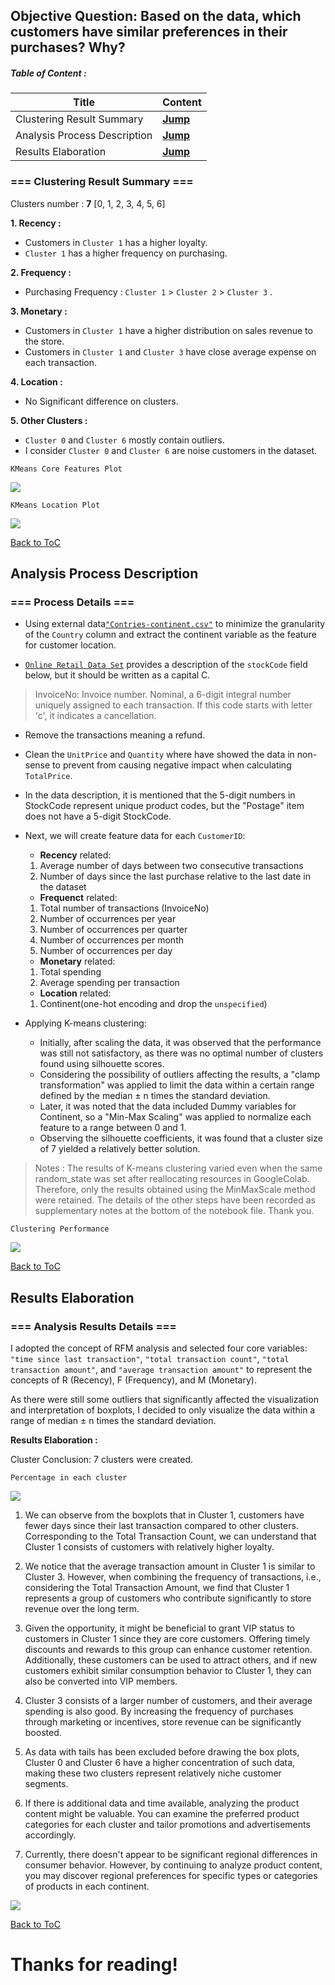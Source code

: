 <h2> Objective Question: Based on the data, which customers have similar preferences in their purchases? Why? </h2>

##### Table of Content :

Title | Content
------|---------
Clustering Result Summary|[**Jump**](#-clustering-result-summary- "Clustering Result Summary")
Analysis Process Description|[**Jump**](#-Analysis-Process-Description- "Analysis Process Description")
Results Elaboration|[**Jump**](#-Results-Elaboration- "Results Elaboration")

### **=== Clustering Result Summary ===**

 Clusters number : **7** [0, 1, 2, 3, 4, 5, 6]

**1. Recency :** 

- Customers in `Cluster 1` has a higher loyalty.
- `Cluster 1` has a higher frequency on purchasing.

**2. Frequency :**

- Purchasing Frequency : `Cluster 1` > `Cluster 2` > `Cluster 3` .

**3. Monetary :**

- Customers in `Cluster 1` have a higher distribution on sales revenue to the store.
- Customers in `Cluster 1` and `Cluster 3` have close average expense on each transaction.

**4. Location :**

- No Significant difference on clusters.

**5. Other Clusters :**

- `Cluster 0` and `Cluster 6` mostly contain outliers.
- I consider `Cluster 0` and `Cluster 6` are noise customers in the dataset.

`KMeans Core Features Plot`

![](https://github.com/ChenTaHung/Online-Retail-Data-Analysis/blob/main/Question2/pics/Kmeans%20Core%20Feature%20Plot.png)


`KMeans Location Plot`

![](https://github.com/ChenTaHung/Online-Retail-Data-Analysis/blob/main/Question2/pics/Cluster_Result_with_Location_Percentage.png)

[Back to ToC](#table-of-content- "Jump to the top")

<h2> Analysis Process Description </h2>

### **=== Process Details ===**

- Using external data[`"Contries-continent.csv"`](https://github.com/dbouquin/IS_608/blob/master/NanosatDB_munging/Countries-Continents.csv) to minimize the granularity of the `Country` column and extract the continent variable as the feature for customer location.

- [`Online Retail Data Set`](https://archive.ics.uci.edu/ml/datasets/Online+Retail) provides a description of the `stockCode` field below, but it should be written as a capital C.

> InvoiceNo: Invoice number. Nominal, a 6-digit integral number uniquely assigned to each transaction. If this code starts with letter 'c', it indicates a cancellation.

- Remove the transactions meaning a refund. 

- Clean the `UnitPrice` and `Quantity` where have showed the data in non-sense to prevent from causing negative impact when calculating `TotalPrice`. 

- In the data description, it is mentioned that the 5-digit numbers in StockCode represent unique product codes, but the "Postage" item does not have a 5-digit StockCode.

- Next, we will create feature data for each `CustomerID`:
    - **Recency** related: 
     1. Average number of days between two consecutive transactions
     2. Number of days since the last purchase relative to the last date in the dataset
    - **Frequenct** related:
     1. Total number of transactions (InvoiceNo)
     2. Number of occurrences per year
     3. Number of occurrences per quarter
     4. Number of occurrences per month
     5. Number of occurrences per day
    - **Monetary** related:
     1. Total spending
     2. Average spending per transaction
    - **Location** related:
     1. Continent(one-hot encoding and drop the `unspecified`)
    
- Applying K-means clustering:

    - Initially, after scaling the data, it was observed that the performance was still not satisfactory, as there was no optimal number of clusters found using silhouette scores.
    - Considering the possibility of outliers affecting the results, a "clamp transformation" was applied to limit the data within a certain range defined by the median ± n times the standard deviation.
    - Later, it was noted that the data included Dummy variables for Continent, so a "Min-Max Scaling" was applied to normalize each feature to a range between 0 and 1.
    - Observing the silhouette coefficients, it was found that a cluster size of 7 yielded a relatively better solution.

> Notes : The results of K-means clustering varied even when the same random_state was set after reallocating resources in GoogleColab. Therefore, only the results obtained using the MinMaxScale method were retained. The details of the other steps have been recorded as supplementary notes at the bottom of the notebook file. Thank you.

`Clustering Performance`

![](https://github.com/ChenTaHung/Online-Retail-Data-Analysis/blob/main/Question2/pics/MinMaxScale_Kmeans_Validation.png)

[Back to ToC](#table-of-content- "Jump to the top")

<h2> Results Elaboration </h2>

### **=== Analysis Results Details ===**    

I adopted the concept of RFM analysis and selected four core variables: `"time since last transaction"`, `"total transaction count"`, `"total transaction amount"`, and `"average transaction amount"` to represent the concepts of R (Recency), F (Frequency), and M (Monetary).

As there were still some outliers that significantly affected the visualization and interpretation of boxplots, I decided to only visualize the data within a range of median ± n times the standard deviation.

**Results Elaboration :**

Cluster Conclusion: 7 clusters were created.

`Percentage in each cluster`

![](https://github.com/ChenTaHung/Online-Retail-Data-Analysis/blob/main/Question2/pics/MinMaxScale_SamplePercentage.png)

1. We can observe from the boxplots that in Cluster 1, customers have fewer days since their last transaction compared to other clusters. Corresponding to the Total Transaction Count, we can understand that Cluster 1 consists of customers with relatively higher loyalty.

2. We notice that the average transaction amount in Cluster 1 is similar to Cluster 3. However, when combining the frequency of transactions, i.e., considering the Total Transaction Amount, we find that Cluster 1 represents a group of customers who contribute significantly to store revenue over the long term.

3. Given the opportunity, it might be beneficial to grant VIP status to customers in Cluster 1 since they are core customers. Offering timely discounts and rewards to this group can enhance customer retention. Additionally, these customers can be used to attract others, and if new customers exhibit similar consumption behavior to Cluster 1, they can also be converted into VIP members.

4. Cluster 3 consists of a larger number of customers, and their average spending is also good. By increasing the frequency of purchases through marketing or incentives, store revenue can be significantly boosted.

5. As data with tails has been excluded before drawing the box plots, Cluster 0 and Cluster 6 have a higher concentration of such data, making these two clusters represent relatively niche customer segments.

6. If there is additional data and time available, analyzing the product content might be valuable. You can examine the preferred product categories for each cluster and tailor promotions and advertisements accordingly.

7. Currently, there doesn't appear to be significant regional differences in consumer behavior. However, by continuing to analyze product content, you may discover regional preferences for specific types or categories of products in each continent.



![](https://github.com/ChenTaHung/Online-Retail-Data-Analysis/Question2/pics/Kmeans%20Core%20Feature%20Plot.png)

[Back to ToC](#table-of-content- "Jump to the top")

<h1> Thanks for reading!</h1>
